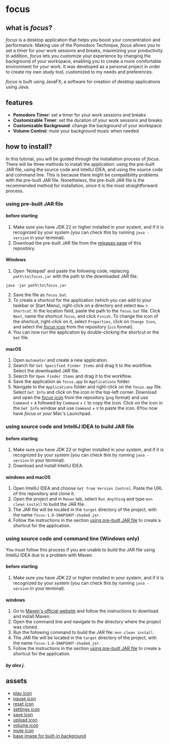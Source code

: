 # focus

## what is _focus_?

*focus* is a desktop application that helps you boost your concentration and performance. Making use of the Pomodoro Technique, *focus* allows you to set a timer for your work sessions and breaks, maximizing your productivity. In addition, *focus* lets you customize your experience by changing the background of your workspace, enabling you to create a more comfortable environment for your work.
It was developed as a personal project in order to create my own study tool, customized to my needs and preferences.

*focus* is built using JavaFX, a software for creation of desktop applications using Java.

## features
- **Pomodoro Timer**: set a timer for your work sessions and breaks
- **Customizable Timer**: set the duration of your work sessions and breaks
- **Customizable Background**: change the background of your workspace
- **Volume Control**: mute your background music when needed

## how to install?
In this tutorial, you will be guided through the installation process of *focus*. There will be three methods to install the application: using the pre-built JAR file, using the source code and IntelliJ IDEA, and using the source code and command line. This is because there might be compatibility problems with the pre-built JAR file. Nonetheless, the pre-built JAR file is the recommended method for installation, since it is the most straightforward process.


### using pre-built JAR file
#### before starting
1. Make sure you have JDK 22 or higher installed in your system, and if it is recognized by your system (you can check this by running `java -version` in your terminal).
2. Download the pre-built JAR file from the [releases page](https://github.com/alexandreavj/focus/releases) of this repository.

#### Windows
1. Open 'Notepad' and paste the following code, replacing `path\to\focus.jar` with the path to the downloaded JAR file:
```batch
java -jar path\to\focus.jar
```
2. Save the file as `focus.bat`.
3. To create a shortcut for the application (which you can add to your taskbar or Start Menu), right-click on a directory and select `New` > `Shortcut`. In the location field, paste the path to the `focus.bat` file. Click `Next`, name the shortcut `focus`, and click `Finish`. To change the icon of the shortcut, right-click on it, select `Properties`, click on `Change Icon`, and select the [_focus_ icon](https://github.com/alexandreavj/focus/blob/main/src/main/resources/com/focus/focus/logo.ico) from the repository (`ico` format).
4. You can now run the application by double-clicking the shortcut or the `bat` file.

#### macOS
1. Open `Automator` and create a new application.
2. Search for `Get Specified Finder Items` and drag it to the workflow. Select the downloaded JAR file.
3. Search for `Open Finder Items` and drag it to the workflow.
4. Save the application as `focus.app` to `Applications` folder.
5. Navigate to the `Applications` folder and right-click on the `focus.app` file. Select `Get Info` and click on the icon in the top-left corner. Download and open the [_focus_ icon](https://github.com/alexandreavj/focus/blob/main/src/main/resources/com/focus/focus/logo.png) from the repository (`png` format) and use `Command` + `A` followed by `Command` + `C` to copy the icon. Click on the icon in the `Get Info` window and use `Command` + `V` to paste the icon.
6You now have _focus_ or your Mac's Launchpad.


### using source code and IntelliJ IDEA to build JAR file
#### before starting
1. Make sure you have JDK 22 or higher installed in your system, and if it is recognized by your system (you can check this by running `java -version` in your terminal).
2. Download and install IntelliJ IDEA.

#### windows and macOS
1. Open IntelliJ IDEA and choose `Get from Version Control`. Paste the URL of this repository and clone it.
2. Open the project and in `Maven` tab, select `Run Anything` and type `mvn clean install` to build the JAR file.
3. The JAR file will be located in the `target` directory of the project, with the name `focus-1.0-SNAPSHOT-shaded.jar`.
4. Follow the instructions in the section [using pre-built JAR file](#using-pre-built-jar-file) to create a shortcut for the application.


### using source code and command line (Windows only)
You must follow this process if you are unable to build the JAR file using IntelliJ IDEA due to a problem with Maven.

#### before starting
1. Make sure you have JDK 22 or higher installed in your system, and if it is recognized by your system (you can check this by running `java -version` in your terminal).

#### windows
1. Go to [Maven's official website](https://maven.apache.org) and follow the instructions to download and install Maven.
2. Open the command line and navigate to the directory where the project was cloned.
3. Run the following command to build the JAR file: `mvn clean install`.
4. The JAR file will be located in the `target` directory of the project, with the name `focus-1.0-SNAPSHOT-shaded.jar`.
5. Follow the instructions in the section [using pre-built JAR file](#using-pre-built-jar-file) to create a shortcut for the application.


#### _by alex j._

## assets
- [play icon](https://www.flaticon.com/free-icon/play_9581128?term=start&page=1&position=8&origin=search&related_id=9581128)
- [pause icon](https://www.flaticon.com/free-icon/pause_151859?term=pause&page=1&position=4&origin=search&related_id=151859)
- [reset icon](https://www.flaticon.com/free-icon/reset_2618245?term=reset&page=1&position=1&origin=search&related_id=2618245)
- [settings icon](https://www.flaticon.com/free-icon/settings_992668?term=settings&page=1&position=14&origin=search&related_id=992668)
- [save icon](https://www.flaticon.com/free-icon/diskette_2874050?term=save&page=1&position=11&origin=search&related_id=2874050)
- [upload icon](https://www.flaticon.com/free-icon/upload-big-arrow_81081?term=upload&page=1&position=10&origin=search&related_id=81081)
- [volume icon](https://www.flaticon.com/free-icon/volume_7640163?term=sound&page=1&position=5&origin=search&related_id=7640163)
- [mute icon](https://www.flaticon.com/free-icon/volume_7640162?related_id=7640162)
- [base image for built-in background](https://pbs.twimg.com/media/EWKDp_rWAAotzZ1.jpg:large)
